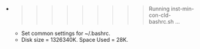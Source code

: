 * >>>>>>>>> Running inst-min-con-cld-bashrc.sh ...
  * Set common settings for ~/.bashrc.
  * Disk size = 1326340K. Space Used = 28K.
